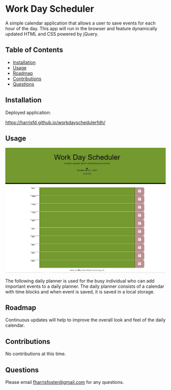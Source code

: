 # Work Day Scheduler 

A simple calendar application that allows a user to save events for each hour of the day. This app will run in the browser and feature dynamically updated HTML and CSS powered by jQuery.
## Table of Contents

- [Installation](#installation)
- [Usage](#usage)
- [Roadmap](#roadmap)
- [Contributions](#contributions)
- [Questions](#questions)

## Installation

Deployed application:

https://harrisfd.github.io/workdayschedulerfdh/

## Usage

<img src="./assets/image/fdh.jpg" alt="JPG of the application"/>

The following daily planner is used for the busy individual who can add important events to a daily planner. The daily planner consists of a calendar with time blocks and when event is saved, it is saved in a local storage. 


## Roadmap

Continuous updates will help to improve the overall look and feel of the daily calendar.  

## Contributions

No contributions at this time.

## Questions

Please email fharrisfoster@gmail.com for any questions.
